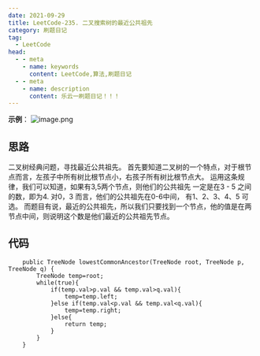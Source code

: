 ```yaml
---
date: 2021-09-29
title: LeetCode-235. 二叉搜索树的最近公共祖先
category: 刷题日记
tag:
  - LeetCode
head:
  - - meta
    - name: keywords
      content: LeetCode,算法,刷题日记
  - - meta
    - name: description
      content: 乐云一刷题日记！！！
---
```

**示例**：
![image.png](https://leyunone-img.oss-cn-hangzhou.aliyuncs.com/image/2021-09-29/image.png)

## 思路
二叉树经典问题，寻找最近公共祖先。
首先要知道二叉树的一个特点，对于根节点而言，左孩子中所有树比根节点小，右孩子所有树比根节点大。
运用这条规律，我们可以知道，如果有3,5两个节点，则他们的公共祖先 一定是在3 - 5 之间的数，即为4.
对0，3 而言，他们的公共祖先在0-6中间， 有1、2、3、4、5 可选。
而题目有说，最近的公共祖先，所以我们只要找到一个节点，他的值是在两节点中间，则说明这个数是他们最近的公共祖先节点。

## 代码
```
    public TreeNode lowestCommonAncestor(TreeNode root, TreeNode p, TreeNode q) {
        TreeNode temp=root;
        while(true){
            if(temp.val>p.val && temp.val>q.val){
                temp=temp.left;
            }else if(temp.val<p.val && temp.val<q.val){
                temp=temp.right;
            }else{
                return temp;
            }
        }
    }
```
